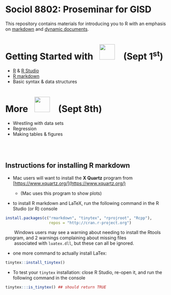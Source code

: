 # Sociol 8802: Proseminar for GISD

This repository contains materials for introducing you to R with an emphasis on [markdown](https://rmarkdown.rstudio.com/lesson-1.html) 
and [dynamic documents](https://rmarkdown.rstudio.com/lesson-9.html).



# Getting Started with &nbsp;  <img src="https://www.r-project.org/logo/Rlogo.png" width="48"> &nbsp;&nbsp; (Sept 1<sup>st</sup>)

  * [R](https://cran.r-project.org/) & [R Studio](https://www.rstudio.com/)
  * [R markdown](https://rmarkdown.rstudio.com/gallery.html)
  * Basic syntax & data structures

# More &nbsp;  <img src="https://www.r-project.org/logo/Rlogo.png" width="48"> &nbsp;&nbsp; (Sept 8<sum>th</sup>)

  * Wrestling with data sets
  * Regression
  * Making tables & figures
  

<br/><br/>

## Instructions for installing R markdown
  
  * Mac users will want to install the **X Quartz** program from [https://www.xquartz.org/](https://www.xquartz.org/)
    + (Mac uses this program to show plots)
  
  * to install R markdown and LaTeX, run the following command in the R Studio (or R) console
  
  ```r
  install.packages(c("rmarkdown", "tinytex", "rprojroot", "Rcpp"),
                     repos = "http://cran.r-project.org")
  ```
&nbsp;&nbsp;&nbsp;&nbsp;&nbsp;&nbsp; Windows users may see a warning about needing to install the Rtools program, and 2 warnings complaining about missing files  
&nbsp;&nbsp;&nbsp;&nbsp;&nbsp;&nbsp; associated with `luatex.dll`, but these can all be ignored.
  
   * one more command to actually install LaTex:
      
  ```r
  tinytex::install_tinytex()
  ```
  
   * To test your `tinytex` installation: close R Studio, re-open it, and run the following command in the console
    
  ```r
  tinytex:::is_tinytex() ## should return TRUE
  ```
    
